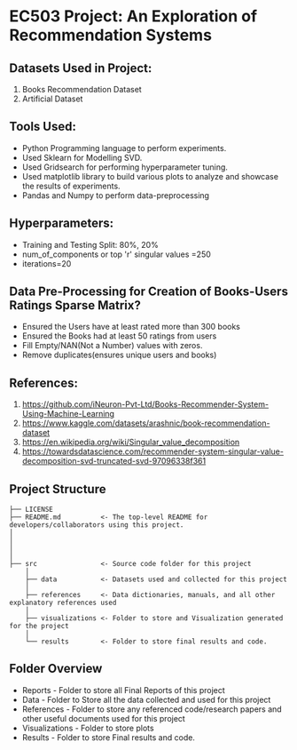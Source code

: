 # EC503 Project: An Exploration of Recommendation Systems


## Datasets Used in Project: 
1. Books Recommendation Dataset
2. Artificial Dataset
                        

## Tools Used: 
- Python Programming language to perform experiments.
- Used Sklearn for Modelling SVD.
- Used Gridsearch for performing hyperparameter tuning. 
- Used matplotlib library to build various plots to analyze and showcase the results of experiments. 
- Pandas and Numpy to perform data-preprocessing


## Hyperparameters: 
- Training and Testing Split: 80%, 20%
- num_of_components or top 'r' singular values =250
- iterations=20


## Data Pre-Processing for Creation of Books-Users Ratings Sparse Matrix?

* Ensured the Users have at least rated more than 300 books
* Ensured the Books had at least 50 ratings from users
* Fill Empty/NAN(Not a Number) values with zeros.
* Remove duplicates(ensures unique users and books)

## References:

1. https://github.com/iNeuron-Pvt-Ltd/Books-Recommender-System-Using-Machine-Learning
2. https://www.kaggle.com/datasets/arashnic/book-recommendation-dataset
3. https://en.wikipedia.org/wiki/Singular_value_decomposition
4. https://towardsdatascience.com/recommender-system-singular-value-decomposition-svd-truncated-svd-97096338f361



## Project Structure


    ├── LICENSE
    ├── README.md          <- The top-level README for developers/collaborators using this project. 
    │ 
    │   
    │ 
    │   
    ├── src                <- Source code folder for this project
        │
        ├── data           <- Datasets used and collected for this project
        │   
        ├── references     <- Data dictionaries, manuals, and all other explanatory references used 
        │
        ├── visualizations <- Folder to store and Visualization generated for the project
        │
        └── results        <- Folder to store final results and code. 



     
## Folder Overview

- Reports           - Folder to store all Final Reports of this project
- Data              - Folder to Store all the data collected and used for this project 
- References        - Folder to store any referenced code/research papers and other useful documents used for this project
- Visualizations    - Folder to store plots
- Results           - Folder to store Final results and code.


